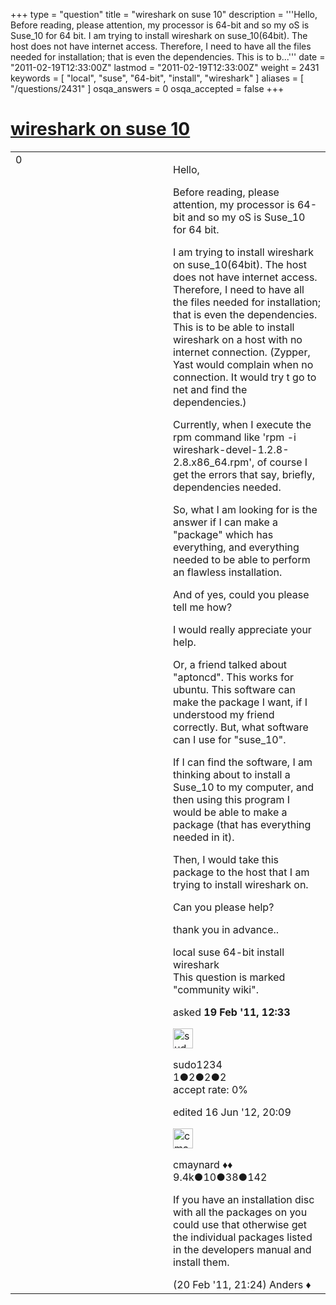 +++
type = "question"
title = "wireshark on suse 10"
description = '''Hello, Before reading, please attention, my processor is 64-bit and so my oS is Suse_10 for 64 bit. I am trying to install wireshark on suse_10(64bit). The host does not have internet access. Therefore, I need to have all the files needed for installation; that is even the dependencies. This is to b...'''
date = "2011-02-19T12:33:00Z"
lastmod = "2011-02-19T12:33:00Z"
weight = 2431
keywords = [ "local", "suse", "64-bit", "install", "wireshark" ]
aliases = [ "/questions/2431" ]
osqa_answers = 0
osqa_accepted = false
+++

<div class="headNormal">

# [wireshark on suse 10](/questions/2431/wireshark-on-suse-10)

</div>

<div id="main-body">

<div id="askform">

<table id="question-table" style="width:100%;"><colgroup><col style="width: 50%" /><col style="width: 50%" /></colgroup><tbody><tr class="odd"><td style="width: 30px; vertical-align: top"><div class="vote-buttons"><div id="post-2431-score" class="post-score" title="current number of votes">0</div><div id="favorite-count" class="favorite-count"></div></div></td><td><div id="item-right"><div class="question-body"><p>Hello,</p><p>Before reading, please attention, my processor is 64-bit and so my oS is Suse_10 for 64 bit.</p><p>I am trying to install wireshark on suse_10(64bit). The host does not have internet access. Therefore, I need to have all the files needed for installation; that is even the dependencies. This is to be able to install wireshark on a host with no internet connection. (Zypper, Yast would complain when no connection. It would try t go to net and find the dependencies.)</p><p>Currently, when I execute the rpm command like 'rpm -i wireshark-devel-1.2.8-2.8.x86_64.rpm', of course I get the errors that say, briefly, dependencies needed.</p><p>So, what I am looking for is the answer if I can make a "package" which has everything, and everything needed to be able to perform an flawless installation.</p><p>And of yes, could you please tell me how?</p><p>I would really appreciate your help.</p><p>Or, a friend talked about "aptoncd". This works for ubuntu. This software can make the package I want, if I understood my friend correctly. But, what software can I use for "suse_10".</p><p>If I can find the software, I am thinking about to install a Suse_10 to my computer, and then using this program I would be able to make a package (that has everything needed in it).</p><p>Then, I would take this package to the host that I am trying to install wireshark on.</p><p>Can you please help?</p><p>thank you in advance..</p></div><div id="question-tags" class="tags-container tags">local suse 64-bit install wireshark</div><div id="question-controls" class="post-controls"><div class="community-wiki">This question is marked "community wiki".</div></div><div class="post-update-info-container"><div class="post-update-info post-update-info-user"><p>asked <strong>19 Feb '11, 12:33</strong></p><img src="https://secure.gravatar.com/avatar/f8deb079242bcf9cb848c2de41d36b6d?s=32&amp;d=identicon&amp;r=g" class="gravatar" width="32" height="32" alt="sudo1234&#39;s gravatar image" /><p>sudo1234<br />
<span class="score" title="1 reputation points">1</span><span title="2 badges"><span class="badge1">●</span><span class="badgecount">2</span></span><span title="2 badges"><span class="silver">●</span><span class="badgecount">2</span></span><span title="2 badges"><span class="bronze">●</span><span class="badgecount">2</span></span><br />
<span class="accept_rate" title="Rate of the user&#39;s accepted answers">accept rate:</span> <span title="sudo1234 has no accepted answers">0%</span></p></div><div class="post-update-info post-update-info-edited"><p>edited 16 Jun '12, 20:09</p><img src="https://secure.gravatar.com/avatar/55158e2322c4e365a5e0a4a0ac3fbcef?s=32&amp;d=identicon&amp;r=g" class="gravatar" width="32" height="32" alt="cmaynard&#39;s gravatar image" /><p>cmaynard ♦♦<br />
<span class="score" title="9361 reputation points"><span>9.4k</span></span><span title="10 badges"><span class="badge1">●</span><span class="badgecount">10</span></span><span title="38 badges"><span class="silver">●</span><span class="badgecount">38</span></span><span title="142 badges"><span class="bronze">●</span><span class="badgecount">142</span></span></p></div></div><div id="comments-container-2431" class="comments-container"><span id="2447"></span><div id="comment-2447" class="comment"><div id="post-2447-score" class="comment-score"></div><div class="comment-text"><p>If you have an installation disc with all the packages on you could use that otherwise get the individual packages listed in the developers manual and install them.</p></div><div id="comment-2447-info" class="comment-info"><span class="comment-age">(20 Feb '11, 21:24)</span> Anders ♦</div></div></div><div id="comment-tools-2431" class="comment-tools"></div><div class="clear"></div><div id="comment-2431-form-container" class="comment-form-container"></div><div class="clear"></div></div></td></tr></tbody></table>

</div>

</div>

